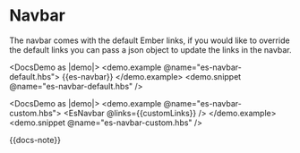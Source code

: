 # Navbar

The navbar comes with the default Ember links, if you would like to override the default links you can pass a json object to update the links in the navbar.

<DocsDemo as |demo|>
  <demo.example @name="es-navbar-default.hbs">
    {{es-navbar}}
  </demo.example>
  <demo.snippet @name="es-navbar-default.hbs" />
</DocsDemo>

<DocsDemo as |demo|>
  <demo.example @name="es-navbar-custom.hbs">
    <EsNavbar @links={{customLinks}} />
  </demo.example>
  <demo.snippet @name="es-navbar-custom.hbs" />
</DocsDemo>

{{docs-note}}

